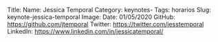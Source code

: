 Title: 
Name: Jessica Temporal
Category: keynotes-
Tags: horarios
Slug: keynote-jessica-temporal
Image: 
Date: 01/05/2020
GitHub: https://github.com/jtemporal
Twitter: https://twitter.com/jesstemporal
LinkedIn: https://www.linkedin.com/in/jessicatemporal/